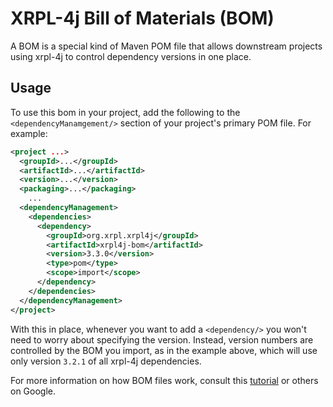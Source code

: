 # XRPL-4j Bill of Materials (BOM)

A BOM is a special kind of Maven POM file that allows downstream projects using xrpl-4j to control dependency versions
in one place.

## Usage

To use this bom in your project, add the following to the `<dependencyManamgement/>` section of your project's primary
POM file. For example:

```xml
<project ...>
  <groupId>...</groupId>
  <artifactId>...</artifactId>
  <version>...</version>
  <packaging>...</packaging>
    ...
  <dependencyManagement>
    <dependencies>
      <dependency>
        <groupId>org.xrpl.xrpl4j</groupId>
        <artifactId>xrpl4j-bom</artifactId>
        <version>3.3.0</version>
        <type>pom</type>
        <scope>import</scope>
      </dependency>
    </dependencies>
  </dependencyManagement> 
</project>
```

With this in place, whenever you want to add a `<dependency/>` you won't need to worry about specifying the version.
Instead, version numbers are controlled by the BOM you import, as in the example above, which will use only
version `3.2.1` of all xrpl-4j dependencies.

For more information on how BOM files work, consult this [tutorial](https://www.baeldung.com/spring-maven-bom) or others
on Google.
